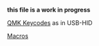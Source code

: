 __this file is a work in progress__


[QMK Keycodes](https://docs.qmk.fm/keycodes) as in USB-HID


[Macros](https://getreuer.info/posts/keyboards/macros/index.html#simple-macros)

